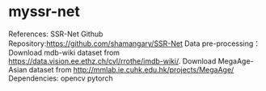 # myssr-net
References:
  SSR-Net Github Repository:https://github.com/shamangary/SSR-Net
Data pre-processing：
  Download mdb-wiki dataset from https://data.vision.ee.ethz.ch/cvl/rrothe/imdb-wiki/.
  Download MegaAge-Asian dataset from http://mmlab.ie.cuhk.edu.hk/projects/MegaAge/
Dependencies:
  opencv
  pytorch


